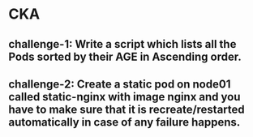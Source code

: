 # CKA
## challenge-1: Write a script which lists all the Pods sorted by their AGE in Ascending order.
## challenge-2: Create a static pod on node01 called static-nginx with image nginx and you have to make sure that it is recreate/restarted automatically in case of any failure happens.